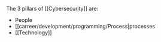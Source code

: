 The 3 pillars of [[Cybersecurity]] are:

- People
- [[carreer/development/programming/Process|processes
- [[Technology]]

